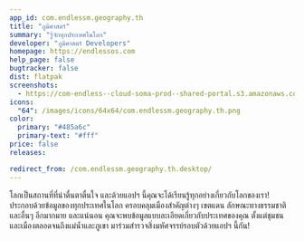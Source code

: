 ```yaml
---
app_id: com.endlessm.geography.th
title: "ภูมิศาสตร์"
summary: "รู้จักทุกประเทศในโลก"
developer: "ภูมิศาสตร์ Developers"
homepage: https://endlessos.com
help_page: false
bugtracker: false
dist: flatpak
screenshots:
  - https://com-endless--cloud-soma-prod--shared-portal.s3.amazonaws.com/apps.268.screenshots.c83b803e-34db-4f83-9f3e-d78fef540931_201810231911584242.png
icons:
  "64": /images/icons/64x64/com.endlessm.geography.th.png
color:
  primary: "#485a6c"
  primary-text: "#fff"
price: false
releases:

redirect_from: /com.endlessm.geography.th.desktop/
---
```


<p>โลกเป็นสถานที่ที่น่าตื่นตาตื่นใจ และด้วยแอปฯ นี้คุณจะได้เรียนรู้ทุกอย่างเกี่ยวกับโลกของเรา! ประกอบด้วยข้อมูลของทุกประเทศในโลก ครอบคลุมเมืองสำคัญต่างๆ เขตแดน ลักษณะทางธรรมชาติ และอื่นๆ อีกมากมาย และแน่นอน คุณจะพบข้อมูลแบบละเอียดเกี่ยวกับประเทศของคุณ ตั้งแต่ชุมชนและเมืองตลอดจนถึงแม่น้ำและภูเขา มาร่วมสำรวจสิ่งมหัศจรรย์รอบตัวด้วยแอปฯ นี้กัน!</p>